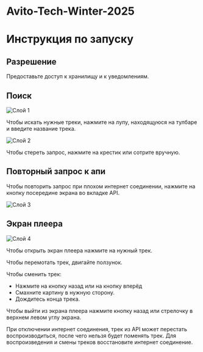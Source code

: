 # Avito-Tech-Winter-2025
# Инструкция по запуску
## Разрешение 
Предоставьте доступ к хранилищу и к уведомлениям.

## Поиск

![Слой 1](https://github.com/user-attachments/assets/8991f728-270c-4e9d-8648-a96d627150d1)


Чтобы искать нужные треки, нажмите на лупу, находящуюся на тулбаре и введите название трека.

![Слой 2](https://github.com/user-attachments/assets/093b27dd-a09f-4580-a706-3bd45d642477)

Чтобы стереть запрос, нажмите на крестик или сотрите вручную.

## Повторный запрос к апи
Чтобы повторить запрос при плохом интернет соединении, нажмите на кнопку посередине экрана во вкладке API.

![Слой 3](https://github.com/user-attachments/assets/70ed10e0-6ef2-4462-9eae-2d05749a0902)


## Экран плеера

![Слой 4](https://github.com/user-attachments/assets/2b352f05-4f35-4ec3-bc85-f105187ca0dd)


Чтобы открыть экран плеера нажмите на нужный трек.

Чтобы перемотать трек, двигайте ползунок.


Чтобы сменить трек:
- Нажмите на кнопку назад или на кнопку вперёд
- Смахните картину в нужную сторону.
- Дождитесь конца трека.

Чтобы выйти из экрана плеера нажмите кнопку назад или стрелочку в верхнем левом углу экрана.

При отключении интернет соединения, трек из API может перестать воспроизводиться, после чего нельзя будет поменять трек. Для воспроизведения и смены треков восстановите интернет соединение.



